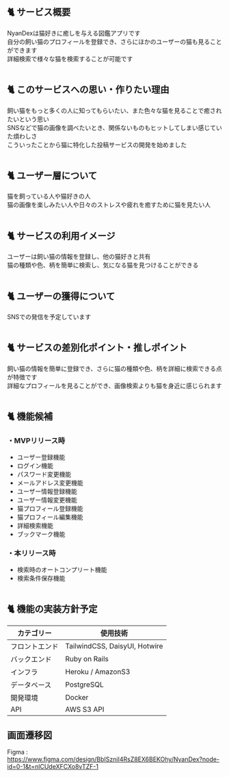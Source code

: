 ## 🐈 サービス概要
NyanDexは猫好きに癒しを与える図鑑アプリです  
自分の飼い猫のプロフィールを登録でき、さらにほかのユーザーの猫も見ることができます  
詳細検索で様々な猫を検索することが可能です<br><br>

## 🐈 このサービスへの思い・作りたい理由
飼い猫をもっと多くの人に知ってもらいたい、また色々な猫を見ることで癒されたいという思い  
SNSなどで猫の画像を調べたいとき、関係ないものもヒットしてしまい感じていた煩わしさ  
こういったことから猫に特化した投稿サービスの開発を始めました<br><br>

## 🐈 ユーザー層について
猫を飼っている人や猫好きの人  
猫の画像を楽しみたい人や日々のストレスや疲れを癒すために猫を見たい人<br><br>

## 🐈 サービスの利用イメージ
ユーザーは飼い猫の情報を登録し、他の猫好きと共有  
猫の種類や色、柄を簡単に検索し、気になる猫を見つけることができる<br><br>

## 🐈 ユーザーの獲得について
SNSでの発信を予定しています<br><br>

## 🐈 サービスの差別化ポイント・推しポイント
飼い猫の情報を簡単に登録でき、さらに猫の種類や色、柄を詳細に検索できる点が特徴です  
詳細なプロフィールを見ることができ、画像検索よりも猫を身近に感じられます<br><br>

## 🐈 機能候補

### ・MVPリリース時
- ユーザー登録機能
- ログイン機能
- パスワード変更機能
- メールアドレス変更機能
- ユーザー情報登録機能
- ユーザー情報変更機能
- 猫プロフィール登録機能
- 猫プロフィール編集機能
- 詳細検索機能
- ブックマーク機能<br>

### ・本リリース時
- 検索時のオートコンプリート機能
- 検索条件保存機能<br><br>

## 🐈 機能の実装方針予定
| カテゴリー      | 使用技術                                               |
|----------------|--------------------------------------------------------|
| フロントエンド  | TailwindCSS, DaisyUI, Hotwire           |
| バックエンド    | Ruby on Rails                            |
| インフラ        | Heroku / AmazonS3                                      |
| データベース    | PostgreSQL                                             |
| 開発環境        | Docker                                                 |
| API            | AWS S3 API |<br><br>

## 画面遷移図
Figma : https://www.figma.com/design/BbISzniI4RsZ8EX6BEKOhy/NyanDex?node-id=0-1&t=nlCUdeXFCXo8vTZF-1
